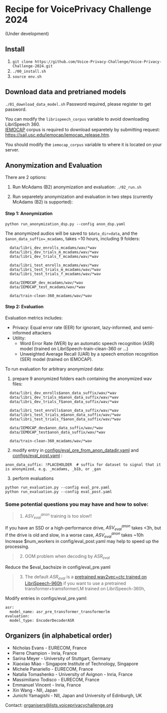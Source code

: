 # Recipe for VoicePrivacy Challenge 2024 
(Under development)

## Install

1. `git clone https://github.com/Voice-Privacy-Challenge/Voice-Privacy-Challenge-2024.git`
2. `./00_install.sh`
3. `source env.sh`

## Download data and pretrianed models

`./01_download_data_model.sh` 
Password required, please register to get password.  

You can modify the `librispeech_corpus` variable to avoid downloading LibriSpeech 360.  
[IEMOCAP](https://sail.usc.edu/iemocap/iemocap_release.htm) corpus is required to download separetely by submitting request: https://sail.usc.edu/iemocap/iemocap_release.htm.

You should modify the `iemocap_corpus` variable to where it is located on your server.

## Anonymization and Evaluation
There are 2 options: 
1.  Run McAdams (B2) anonymization and evaluation: `./02_run.sh`

2.  Run separetely anonymization and evaluation in two steps (currently McAdams (B2) is supported):


#### Step 1: Anonymization
```
python run_anonymization_dsp.py --config anon_dsp.yaml
```
The anonymized audios will be saved to `$data_dir=data`,  and the `$anon_data_suffix=_mcadams`, takes ~10 hours, including 9 folders:

```
  data/libri_dev_enrolls_mcadams/wav/*wav
  data/libri_dev_trials_m_mcadams/wav/*wav
  data/libri_dev_trials_f_mcadams/wav/*wav

  data/libri_test_enrolls_mcadams/wav/*wav
  data/libri_test_trials_m_mcadams/wav/*wav
  data/libri_test_trials_f_mcadams/wav/*wav

  data/IEMOCAP_dev_mcadams/wav/*wav
  data/IEMOCAP_test_mcadams/wav/*wav

  data/train-clean-360_mcadams/wav/*wav
```


#### Step 2: Evaluation
Evaluation metrics includes:
- Privacy: Equal error rate (EER) for ignorant, lazy-informed, and semi-informed attackers
- Utility:
  - Word Error Rate (WER) by an automatic speech recognition (ASR) model (trained on LibriSpeech-train-clean-360 or ...)
  - Unweighted Average Recall (UAR) by a speech emotion recognition (SER) model (trained on IEMOCAP).


To run evaluation for arbitrary anonymized data:
1. prepare 9 anonymized folders each containing the anonymized wav files:
```
  data/libri_dev_enrolls$anon_data_suffix/wav/*wav
  data/libri_dev_trials_m$anon_data_suffix/wav/*wav
  data/libri_dev_trials_f$anon_data_suffix/wav/*wav

  data/libri_test_enrolls$anon_data_suffix/wav/*wav
  data/libri_test_trials_m$anon_data_suffix/wav/*wav
  data/libri_test_trials_f$anon_data_suffix/wav/*wav

  data/IEMOCAP_dev$anon_data_suffix/wav/*wav
  data/IEMOCAP_test$anon_data_suffix/wav/*wav

  data/train-clean-360_mcadams/wav/*wav
```
2. modify entry in [configs/eval_pre_from_anon_datadir.yaml](https://github.com/DigitalPhonetics/VoicePAT/blob/vpc/configs/eval_pre.yaml) and [configs/eval_post.yaml](https://github.com/DigitalPhonetics/VoicePAT/blob/vpc/configs/eval_post.yaml) :
```
anon_data_suffix: !PLACEHOLDER  # suffix for dataset to signal that it is anonymized, e.g. _mcadams, _b1b, or _gan
```
3. perform evaluations
  ```
  python run_evaluation.py --config eval_pre.yaml
  python run_evaluation.py --config eval_post.yaml
  ```

### Some potential questions you may have and how to solve:
> 1. $ASV_{eval}^{anon}$ training is too slow!!

If you have an SSD or a high-performance drive, $ASV_{eval}^{anon}$ takes <3h, but if the drive is old and slow, in a worse case,  $ASV_{eval}^{anon}$ takes ~10h Increase $num_workers in config/eval_post.yaml may help to speed up the processing.

> 2. OOM problem when decoding by $ASR_{eval}$

Reduce the $eval_bachsize in config/eval_pre.yaml

> 3. The default $ASR_{eval}$ is a [pretrained wav2vec+ctc trained on LibriSpeech-960h](https://huggingface.co/speechbrain/asr-wav2vec2-librispeech) if you want to use a pretrained transformer+tramsformerLM trained on LibriSpeech-360h,

Modify entries in configs/eval_pre.yaml: 
```
asr:
  model_name: asr_pre_transformer_transformerlm
evaluation:
  model_type: EncoderDecoderASR
```


## Organizers (in alphabetical order)

- Nicholas Evans - EURECOM, France
- Pierre Champion - Inria, France
- Sarina Meyer - University of Stuttgart, Germany
- Xiaoxiao Miao - Singapore Institute of Technology, Singapore
- Michele Panariello - EURECOM, France
- Natalia Tomashenko - University of Avignon - Inria, France
- Massimiliano Todisco - EURECOM, France
- Emmanuel Vincent - Inria, France
- Xin Wang - NII, Japan
- Junichi Yamagishi - NII, Japan and University of Edinburgh, UK

Contact: organisers@lists.voiceprivacychallenge.org
